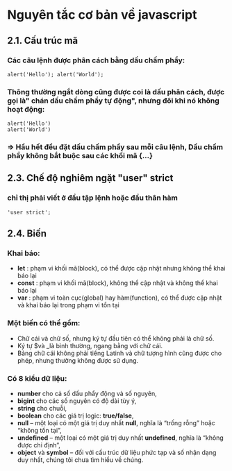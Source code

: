 # Nguyên tắc cơ bản về javascript
## 2.1. Cấu trúc mã
### Các câu lệnh được phân cách bằng dấu chấm phẩy:
~~~
alert('Hello'); alert('World');
~~~
### Thông thường ngắt dòng cũng được coi là dấu phân cách, được gọi là" chán dấu chấm phẩy tự động", nhưng đôi khi nó không hoạt động:
~~~
alert('Hello')
alert('World')
~~~
### => Hầu hết đều đặt dấu chấm phẩy sau mỗi câu lệnh, Dấu chấm phẩy không bắt buộc sau các khối mã {...}
## 2.3. Chế độ nghiêm ngặt "user" strict
### chỉ thị phải viết ở đầu tập lệnh hoặc đầu thân hàm
~~~
'user strict';
~~~
## 2.4. Biến
### Khai báo:
* **let** : phạm vi khối mã(block), có thể được cập nhật nhưng không thể khai báo lại
* **const** : phạm vi khối mã(block), không thể cập nhật và không thể khai báo lại
* **var** : phạm vi toàn cục(global) hay hàm(function), có thể được cập nhật và khai báo lại trong phạm vi tổn tại

### Một biến có thể gồm:
* Chữ cái và chữ số, nhưng ký tự đầu tiên có thể không phải là chữ số.
* Ký tự $và _là bình thường, ngang bằng với chữ cái.
* Bảng chữ cái không phải tiếng Latinh và chữ tượng hình cũng được cho phép, nhưng thường không được sử dụng.
### Có 8 kiểu dữ liệu:
* **number** cho cả số dấu phẩy động và số nguyên,
* **bigint** cho các số nguyên có độ dài tùy ý,
* **string** cho chuỗi,
* **boolean** cho các giá trị logic: **true/false**,
* **null** – một loại có một giá trị duy nhất **null**, nghĩa là “trống rỗng” hoặc “không tồn tại”,
* **undefined** – một loại có một giá trị duy nhất **undefined**, nghĩa là “không được chỉ định”,
* **object** và **symbol** – đối với cấu trúc dữ liệu phức tạp và số nhận dạng duy nhất, chúng tôi chưa tìm hiểu về chúng.
